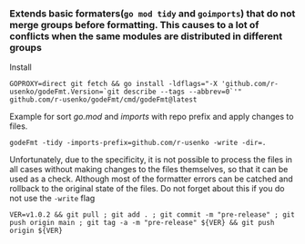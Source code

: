### Extends basic formaters(`go mod tidy` and `goimports`) that do not merge groups before formatting. This causes to a lot of conflicts when the same modules are distributed in different groups

Install
```shell
GOPROXY=direct git fetch && go install -ldflags="-X 'github.com/r-usenko/godeFmt.Version=`git describe --tags --abbrev=0`'" github.com/r-usenko/godeFmt/cmd/godeFmt@latest
```

Example for sort *go.mod* and *imports* with repo prefix and apply changes to files.

```shell
godeFmt -tidy -imports-prefix=github.com/r-usenko -write -dir=.
```

Unfortunately, due to the specificity, it is not possible to process the files in all cases without making changes to the files themselves, so that it can be used as a check. Although most of the formatter errors can be catched and rollback to the original state of the files. 
Do not forget about this if you do not use the `-write` flag


```shell
VER=v1.0.2 && git pull ; git add . ; git commit -m "pre-release" ; git push origin main ; git tag -a -m "pre-release" ${VER} && git push origin ${VER}
```
